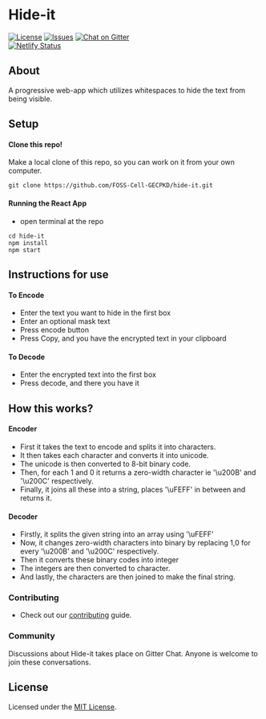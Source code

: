 # Hide-it

[![License](https://img.shields.io/github/license/FOSS-Cell-GECPKD/hide-it?style=for-the-badge)](https://github.com/FOSS-Cell-GECPKD/hide-it/blob/main/LICENSE)
[![Issues](https://img.shields.io/github/issues/FOSS-Cell-GECPKD/hide-it?style=for-the-badge)](https://github.com/FOSS-Cell-GECPKD/hide-it/issues)
[![Chat on Gitter](https://img.shields.io/badge/chat--on-gitter-brightgreen?style=for-the-badge&logo=appveyor)](https://gitter.im/FOSS-Cell-GECPKD/whitespace-stego)
<br/>
[![Netlify Status](https://api.netlify.com/api/v1/badges/c27123f8-e5b3-4471-95a5-1750162036f5/deploy-status)](https://hide-it.netlify.app/)

## About

A progressive web-app which utilizes whitespaces to hide the text from being visible.

## Setup

#### Clone this repo!

Make a local clone of this repo, so you can work on it from your own computer.
```
git clone https://github.com/FOSS-Cell-GECPKD/hide-it.git
```
#### Running the React App

- open terminal at the repo
```
cd hide-it
npm install
npm start
```
## Instructions for use

#### To Encode
- Enter the text you want to hide in the first box
- Enter an optional mask text 
- Press encode button
- Press Copy, and you have the encrypted text in your clipboard
#### To Decode
- Enter the encrypted text into the first box
- Press decode, and there you have it 

## How this works?

#### Encoder
- First it takes the text to encode and splits it into characters.
- It then takes each character and converts it into unicode.
- The unicode is then converted to 8-bit binary code.
- Then, for each 1 and 0 it returns a zero-width character ie '\u200B' and '\u200C' respectively.
- Finally, it joins all these into a string, places '\uFEFF' in between and returns it.

#### Decoder
- Firstly, it splits the given string into an array using '\uFEFF'
- Now, it changes zero-width characters into binary by replacing 1,0 for every '\u200B' and '\u200C' respectively.
- Then it converts these binary codes into integer
- The integers are then converted to character.
- And lastly, the characters are then joined to make the final string.

### Contributing
- Check out our [contributing](CONTRIBUTING.md) guide.

### Community
Discussions about Hide-it takes place on Gitter Chat. Anyone is welcome to join these conversations.

## License
Licensed under the [MIT License](LICENSE).

